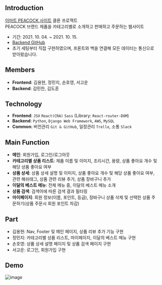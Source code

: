 ## Introduction
[이마트 PEACOCK 사이트](https://peacock.emart.com/peacockMain/main.do) 클론 프로젝트<br>
PEACOCK 브랜드 제품을 카테고리별로 소개하고 판매하고 주문하는 웹사이트
- 기간: 2021. 10. 04. ~ 2021. 10. 15.
- [Backend GitHub](https://github.com/wecode-bootcamp-korea/25-1st-MECOOK-backend)
- 초기 세팅부터 직접 구현하였으며, 프론트와 백을 연결해 모든 데이터는 통신으로 받아왔습니다.

## Members
- **Frontend**: 김용현, 정민지, 손호영, 서고운
- **Backend**: 김민찬, 김도훈


## Technology
- **Frontend**: `JSX` `React(CRA)` `Sass` (Library: `React-router-DOM`)
- **Backend**: `Python`, `Django Web Framework`, `AWS`, `MySQL`
- **Common**: 버전관리 `Git & GitHub`, 일정관리 `Trello`, 소통 `Slack`

## Main Function
- **메인**: 회원가입, 로그인/로그아웃
- **카테고리별 상품 리스트**: 제품 이름 및 이미지, 조리시간, 용량, 상품 좋아요 개수 및 해당 상품 좋아요 여부
- **상품 상세**: 상품 상세 설명 및 이미지, 상품 좋아요 개수 및 해당 상품 좋아요 여부, 관련 해쉬태그, 상품 관련 리뷰 추가, 상품 장바구니 추가
- **이달의 베스트 메뉴**: 전체 메뉴 중, 이달의 베스트 메뉴 소개
- **상품 검색**: 검색어에 따른 검색 결과 필터링
- **마이페이지**: 회원 정보(이름, 포인트, 등급), 장바구니 상품 삭제 및 선택한 상품 주문하기(상품 주문시 회원 포인트 차감)

## Part
- 김용현: Nav, Footer 및 메인 페이지, 상품 리뷰 추가 기능 구현
- 정민지: 카테고리별 상품 리스트, 마이페이지, 이달의 베스트 메뉴 구현
- 손호영: 상품 상세 설명 페이지 및 상품 검색 페이지 구현
- 서고운: 로그인, 회원가입 구현

## Demo
![image](https://user-images.githubusercontent.com/20683436/137589523-7a689221-91e5-4143-a563-833477358051.png)

